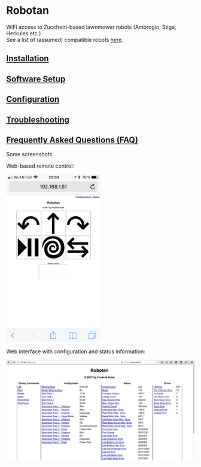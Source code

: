 # Robotan
WiFi access to Zucchetti-based lawnmower robots (Ambrogio, Stiga, Herkules etc.)  
See a list of (assumed) compatible robots <A HREF="Supported Models.md">here</A>.

<H2><A HREF="Installation.md">Installation</A></H2>
<H2><A HREF="Setup.md">Software Setup</A></H2>
<H2><A HREF="Configuration.md">Configuration</A></H2>
<H2><A HREF="Troubleshooting.md">Troubleshooting</A></H2>
<H2><A HREF="FAQ.md">Frequently Asked Questions (FAQ)</A></H2>

Some screenshots:  

Web-based remote control:

<IMG WIDTH=50% SRC="./img/web-based%20remote%20control.png">

Web interface with configuration and status information:

<IMG SRC="./img/web%20interface%20status%20configuration.jpg">
